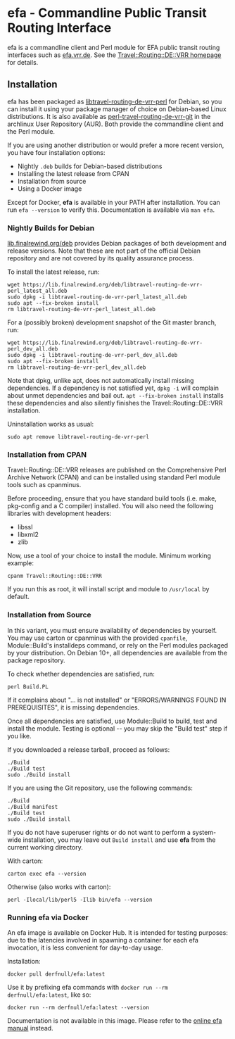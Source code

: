 # efa - Commandline Public Transit Routing Interface

efa is a commandline client and Perl module for EFA public transit routing
interfaces such as [efa.vrr.de](https://efa.vrr.de). See the
[Travel::Routing::DE::VRR homepage](https://finalrewind.org/projects/Travel-Routing-DE-VRR/)
for details.

## Installation

efa has been packaged as
[libtravel-routing-de-vrr-perl](https://packages.debian.org/search?keywords=libtravel-routing-de-vrr-perl)
for Debian, so you can install it using your package manager of choice on
Debian-based Linux distributions. It is also available as
[perl-travel-routing-de-vrr-git](https://aur.archlinux.org/packages/perl-travel-routing-de-vrr-git/)
in the archlinux User Repository (AUR). Both provide the commandline client and
the Perl module.

If you are using another distribution or would prefer a more recent version,
you have four installation options:

* Nightly `.deb` builds for Debian-based distributions
* Installing the latest release from CPAN
* Installation from source
* Using a Docker image

Except for Docker, **efa** is available in your PATH after installation. You
can run `efa --version` to verify this. Documentation is available via
`man efa`.

### Nightly Builds for Debian

[lib.finalrewind.org/deb](https://lib.finalrewind.org/deb) provides Debian
packages of both development and release versions. Note that these are not part
of the official Debian repository and are not covered by its quality assurance
process.

To install the latest release, run:

```
wget https://lib.finalrewind.org/deb/libtravel-routing-de-vrr-perl_latest_all.deb
sudo dpkg -i libtravel-routing-de-vrr-perl_latest_all.deb
sudo apt --fix-broken install
rm libtravel-routing-de-vrr-perl_latest_all.deb
```

For a (possibly broken) development snapshot of the Git master branch, run:

```
wget https://lib.finalrewind.org/deb/libtravel-routing-de-vrr-perl_dev_all.deb
sudo dpkg -i libtravel-routing-de-vrr-perl_dev_all.deb
sudo apt --fix-broken install
rm libtravel-routing-de-vrr-perl_dev_all.deb
```

Note that dpkg, unlike apt, does not automatically install missing
dependencies. If a dependency is not satisfied yet, `dpkg -i` will complain
about unmet dependencies and bail out. `apt --fix-broken install` installs
these dependencies and also silently finishes the Travel::Routing::DE::VRR
installation.

Uninstallation works as usual:

```
sudo apt remove libtravel-routing-de-vrr-perl
```

### Installation from CPAN

Travel::Routing::DE::VRR releases are published on the Comprehensive Perl
Archive Network (CPAN) and can be installed using standard Perl module
tools such as cpanminus.

Before proceeding, ensure that you have standard build tools (i.e. make,
pkg-config and a C compiler) installed. You will also need the following
libraries with development headers:

* libssl
* libxml2
* zlib

Now, use a tool of your choice to install the module. Minimum working example:

```
cpanm Travel::Routing::DE::VRR
```

If you run this as root, it will install script and module to `/usr/local` by
default.

### Installation from Source

In this variant, you must ensure availability of dependencies by yourself.
You may use carton or cpanminus with the provided `cpanfile`, Module::Build's
installdeps command, or rely on the Perl modules packaged by your distribution.
On Debian 10+, all dependencies are available from the package repository.

To check whether dependencies are satisfied, run:

```
perl Build.PL
```

If it complains about "... is not installed" or "ERRORS/WARNINGS FOUND IN
PREREQUISITES", it is missing dependencies.

Once all dependencies are satisfied, use Module::Build to build, test and
install the module. Testing is optional -- you may skip the "Build test"
step if you like.

If you downloaded a release tarball, proceed as follows:

```
./Build
./Build test
sudo ./Build install
```

If you are using the Git repository, use the following commands:

```
./Build
./Build manifest
./Build test
sudo ./Build install
```

If you do not have superuser rights or do not want to perform a system-wide
installation, you may leave out `Build install` and use **efa** from the
current working directory.

With carton:

```
carton exec efa --version
```

Otherwise (also works with carton):

```
perl -Ilocal/lib/perl5 -Ilib bin/efa --version
```

### Running efa via Docker

An efa image is available on Docker Hub. It is intended for testing purposes:
due to the latencies involved in spawning a container for each efa invocation,
it is less convenient for day-to-day usage.

Installation:

```
docker pull derfnull/efa:latest
```

Use it by prefixing efa commands with `docker run --rm derfnull/efa:latest`, like so:

```
docker run --rm derfnull/efa:latest --version
```

Documentation is not available in this image. Please refer to the
[online efa manual](https://man.finalrewind.org/1/efa/) instead.
